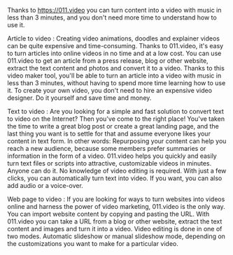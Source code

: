 Thanks to https://011.video you can turn content into a video with music in less than 3 minutes, and you don't need more time to understand how to use it.

Article to video :
Creating video animations, doodles and explainer videos can be quite expensive and time-consuming. Thanks to 011.video, it's easy to turn articles into online videos in no time and at a low cost. You can use 011.video to get an article from a press release, blog or other website, extract the text content and photos and convert it to a video. Thanks to this video maker tool, you'll be able to turn an article into a video with music in less than 3 minutes, without having to spend more time learning how to use it. To create your own video, you don't need to hire an expensive video designer. Do it yourself and save time and money.

Text to video :
Are you looking for a simple and fast solution to convert text to video on the Internet? Then you've come to the right place! You've taken the time to write a great blog post or create a great landing page, and the last thing you want is to settle for that and assume everyone likes your content in text form. In other words: Repurposing your content can help you reach a new audience, because some members prefer summaries or information in the form of a video. 011.video helps you quickly and easily turn text files or scripts into attractive, customizable videos in minutes. Anyone can do it. No knowledge of video editing is required. With just a few clicks, you can automatically turn text into video. If you want, you can also add audio or a voice-over.

Web page to video :
If you are looking for ways to turn websites into videos online and harness the power of video marketing, 011.video is the only way. You can import website content by copying and pasting the URL. With 011.video you can take a URL from a blog or other website, extract the text content and images and turn it into a video. Video editing is done in one of two modes. Automatic slideshow or manual slideshow mode, depending on the customizations you want to make for a particular video.
